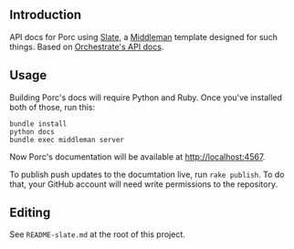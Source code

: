 ## Introduction

API docs for Porc using [Slate](https://github.com/tripit/slate), a [Middleman](http://middlemanapp.com/) template designed for such things. Based on [Orchestrate's API docs](https://github.com/orchestrate-io/apidocs).

## Usage

Building Porc's docs will require Python and Ruby. Once you've installed both of those, run this:

```
bundle install
python docs
bundle exec middleman server
```

Now Porc's documentation will be available at <http://localhost:4567>.

To publish push updates to the documtation live, run `rake publish`. To do that, your GitHub account will need write permissions to the repository.

## Editing

See `README-slate.md` at the root of this project.